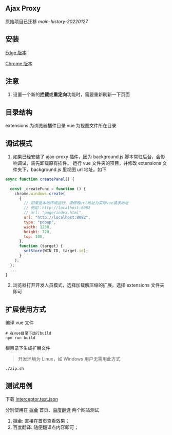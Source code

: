 ## Ajax Proxy

原始项目已迁移 _main-history-20220127_

## 安装

[Edge 版本](https://microsoftedge.microsoft.com/addons/detail/ajax-proxy/iladajdkobpmadjfpeginhngnneaoefi)

[Chrome 版本](https://chrome.google.com/webstore/detail/ajax-proxy/jbikjaejnjfbloojafllmdiknfndgljo)

## 注意

1. 设置一个新的**拦截**或**重定向**功能时，需要重新刷新一下页面

## 目录结构

extensions 为浏览器插件目录
vue 为视图文件所在目录

## 调试模式

1. 如果已经安装了 ajax-proxy 插件，因为 background.js 脚本常驻后台，会影响调试，需先卸载原有插件。
   运行 vue 文件夹的项目，并修改 extensions 文件夹下，background.js 里视图 url 地址。如下

```js
async function createPanel() {
  ...
  const _createFunc = function () {
    chrome.windows.create(
      {
        // 如果是本地环境运行，请修改url地址为实际vue请求地址
        // 例如：http://localhost:8082
        // url: "page/index.html",
        url: "http://localhost:8082",
        type: "popup",
        width: 1230,
        height: 720,
        top: 100,
      },
      function (target) {
        setStore(WIN_ID, target.id);
      }
    );
  };
  ...
}
```

2. 浏览器打开开发人员模式，选择加载解压缩的扩展，选择 extensions 文件夹即可

## 扩展使用方式

编译 vue 文件

```shell
# 在vue目录下运行build
npm run build
```

根目录下生成扩展文件

> 开发环境为 Linux，如 Windows 用户无需用此方式

```shell
./zip.sh
```

## 测试用例

下载 [Interceptor.test.json](https://github.com/g0ngjie/ajax-proxy/blob/main/Interceptor.test.json)

分别使用在 [掘金](https://juejin.cn/) 首页、[百度翻译](https://fanyi.baidu.com/) 两个网站测试

1. 掘金: 直接在首页查看效果；
2. 百度翻译: 随便翻译点内容即可；
